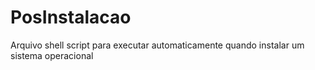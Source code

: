 # PosInstalacao
Arquivo shell script para executar automaticamente quando instalar um sistema operacional
